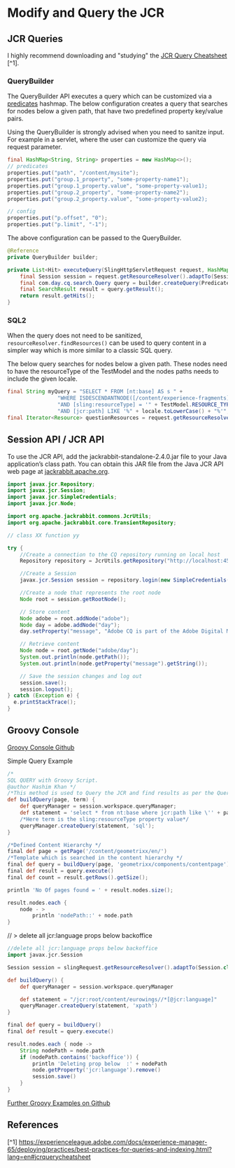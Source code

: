 # Modify and Query the JCR

## JCR Queries

I highly recommend downloading and "studying"
the [JCR Query Cheatsheet](https://experienceleague.adobe.com/docs/experience-manager-65/assets/JCR_query_cheatsheet-v1.1.pdf) [^1].

### QueryBuilder

The QueryBuilder API executes a query which can be customized via
a [predicates](https://experienceleague.adobe.com/docs/experience-manager-cloud-service/content/implementing/developing/full-stack/search/query-builder-predicates.html?lang=en)
hashmap.
The below configuration creates a query that searches for nodes below a given path,
that have two predefined property key/value pairs.

Using the QueryBuilder is strongly advised when you need to sanitze input.
For example in a servlet, where the user can customize the query via request parameter.

```java
final HashMap<String, String> properties = new HashMap<>();
// predicates
properties.put("path", "/content/mysite");
properties.put("group.1_property", "some-property-name1");
properties.put("group.1_property.value", "some-property-value1);
properties.put("group.2_property", "some-property-name2");
properties.put("group.2_property.value", "some-property-value2);

// config
properties.put("p.offset", "0");
properties.put("p.limit", "-1");
```

The above configuration can be passed to the QueryBuilder.

```java
@Reference
private QueryBuilder builder;

private List<Hit> executeQuery(SlingHttpServletRequest request, HashMap<String, String> properties) {
    final Session session = request.getResourceResolver().adaptTo(Session.class);
    final com.day.cq.search.Query query = builder.createQuery(PredicateGroup.create(properties), session);
    final SearchResult result = query.getResult();
    return result.getHits();
}
```

### SQL2

When the query does not need to be sanitized,
`resourceResolver.findResources()` can be used
to query content in a simpler way which is more similar to a classic SQL query.

The below query searches for nodes below a given path.
These nodes need to have the resourceType of the TestModel and the nodes paths needs to include the given locale.

```java
final String myQuery = "SELECT * FROM [nt:base] AS s " +
                "WHERE ISDESCENDANTNODE([/content/experience-fragments]) " +
                "AND [sling:resourceType] = '" + TestModel.RESOURCE_TYPE + "'  " +
                "AND [jcr:path] LIKE '%" + locale.toLowerCase() + "%'";
final Iterator<Resource> questionResources = request.getResourceResolver().findResources(myQuery, Query.JCR_SQL2);
```

## Session API / JCR API

To use the JCR API, add the jackrabbit-standalone-2.4.0.jar file to your Java application’s class path. You can obtain
this JAR file from the Java JCR API web page at [jackrabbit.apache.org](https://jackrabbit.apache.org/jcr/jcr-api.html).

```java
import javax.jcr.Repository;
import javax.jcr.Session;
import javax.jcr.SimpleCredentials;
import javax.jcr.Node;

import org.apache.jackrabbit.commons.JcrUtils;
import org.apache.jackrabbit.core.TransientRepository;

// class XX function yy

try {
    //Create a connection to the CQ repository running on local host
    Repository repository = JcrUtils.getRepository("http://localhost:4503/crx/server");

    //Create a Session
    javax.jcr.Session session = repository.login(new SimpleCredentials("admin", "admin".toCharArray()));

    //Create a node that represents the root node
    Node root = session.getRootNode();

    // Store content
    Node adobe = root.addNode("adobe");
    Node day = adobe.addNode("day");
    day.setProperty("message", "Adobe CQ is part of the Adobe Digital Marketing Suite!");

    // Retrieve content
    Node node = root.getNode("adobe/day");
    System.out.println(node.getPath());
    System.out.println(node.getProperty("message").getString());

    // Save the session changes and log out
    session.save();
    session.logout();
} catch (Exception e) {
  e.printStackTrace();
}
```

## Groovy Console

[Groovy Console Github](https://github.com/icfnext/aem-groovy-console)

Simple Query Example

```groovy
/*
SQL QUERY with Groovy Script.
@author Hashim Khan */
/*This method is used to Query the JCR and find results as per the Query.*/
def buildQuery(page, term) {
    def queryManager = session.workspace.queryManager;
    def statement = 'select * from nt:base where jcr:path like \'' + page.path + '/%\' and sling:resourceType = \'' + term + '\'';
    /*Here term is the sling:resourceType property value*/
    queryManager.createQuery(statement, 'sql');
}

/*Defined Content Hierarchy */
final def page = getPage('/content/geometrixx/en/')
/*Template which is searched in the content hierarchy */
final def query = buildQuery(page, 'geometrixx/components/contentpage');
final def result = query.execute()
final def count = result.getRows().getSize();

println 'No Of pages found = ' + result.nodes.size();

result.nodes.each {
    node - >
        println 'nodePath::' + node.path
}
```

// > delete all jcr:language props below backoffice

```groovy
//delete all jcr:language props below backoffice
import javax.jcr.Session

Session session = slingRequest.getResourceResolver().adaptTo(Session.class)

def buildQuery() {
    def queryManager = session.workspace.queryManager

    def statement = "/jcr:root/content/eurowings//*[@jcr:language]"
    queryManager.createQuery(statement, 'xpath')
}

final def query = buildQuery()
final def result = query.execute()

result.nodes.each { node ->
    String nodePath = node.path
    if (nodePath.contains('backoffice')) {
        println 'Deleting prop below  :' + nodePath
        node.getProperty('jcr:language').remove()
        session.save()
    }
}
```

[Further Groovy Examples on Github](https://github.com/hashimkhan786/aem-groovy-scripts)

## References

[^1]  <https://experienceleague.adobe.com/docs/experience-manager-65/deploying/practices/best-practices-for-queries-and-indexing.html?lang=en#jcrquerycheatsheet>
